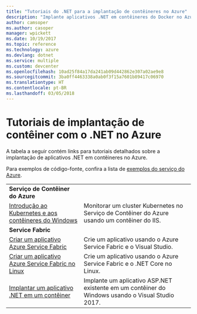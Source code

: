 ```yaml
---
title: "Tutoriais do .NET para a implantação de contêineres no Azure"
description: "Implante aplicativos .NET em contêineres do Docker no Azure e dimensione-os com CD/SO, Mesos ou Kubernetes."
author: camsoper
ms.author: casoper
manager: wpickett
ms.date: 10/19/2017
ms.topic: reference
ms.technology: azure
ms.devlang: dotnet
ms.service: multiple
ms.custom: devcenter
ms.openlocfilehash: 10ad25f84a17da241ab09d442862e307a02ae9e8
ms.sourcegitcommit: 3ba0ff4463338a0ab0f3f15a7601b89417c06970
ms.translationtype: HT
ms.contentlocale: pt-BR
ms.lasthandoff: 03/05/2018
---
```

# <a name="container-deployment-tutorials-with-net-on-azure"></a>Tutoriais de implantação de contêiner com o .NET no Azure

A tabela a seguir contém links para tutoriais detalhados sobre a implantação de aplicativos .NET em contêineres no Azure.

Para exemplos de código-fonte, confira a lista de [exemplos do serviço do Azure](https://azure.microsoft.com/resources/samples/?platform=dotnet).

| | |
|---|---|
| **Serviço de Contêiner do Azure** ||
| [Introdução ao Kubernetes e aos contêineres do Windows][1] | Monitorar um cluster Kubernetes no Serviço de Contêiner do Azure usando um contêiner do IIS.
|**Service Fabric**| |
| [Criar um aplicativo Azure Service Fabric][2] | Crie um aplicativo usando o Azure Service Fabric e o Visual Studio. | 
| [Criar um aplicativo Azure Service Fabric no Linux][3] | Crie um aplicativo usando o Azure Service Fabric e o .NET Core no Linux. | 
| [Implantar um aplicativo .NET em um contêiner][4] | Implante um aplicativo ASP.NET existente em um contêiner do Windows usando o Visual Studio 2017.  |

[1]: /azure/container-service/container-service-kubernetes-windows-walkthrough
[2]: /azure/service-fabric/service-fabric-create-your-first-application-in-visual-studio
[3]: /azure/service-fabric/service-fabric-get-started-containers
[4]: /azure/service-fabric/service-fabric-host-app-in-a-container
